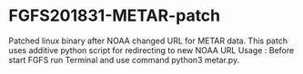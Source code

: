 # FGFS201831-METAR-patch
Patched linux binary after NOAA changed URL for METAR data.
This patch uses additive python script for redirecting to new NOAA URL
Usage :
Before start FGFS run Terminal and use command python3 metar.py.
